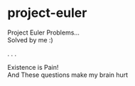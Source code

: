 # project-euler
Project Euler Problems... <br> 
Solved by me :)

.
.
.

Existence is Pain! <br>
And These questions make my brain hurt
